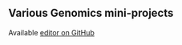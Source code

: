 ## Various Genomics mini-projects

Available [editor on GitHub](https://github.com/rallis/various_genomics)
